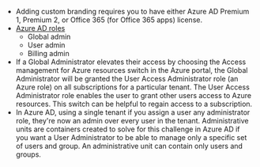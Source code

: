 
- Adding custom branding requires you to have either Azure AD Premium 1, Premium 2, or Office 365 (for Office 365 apps) license.
- [Azure AD roles](https://learn.microsoft.com/en-us/training/modules/implement-initial-configuration-of-azure-active-directory/3-configure-manage-roles)
    - Global admin
    - User admin
    - Billing admin
- If a Global Administrator elevates their access by choosing the Access management for Azure resources switch in the Azure portal, the Global Administrator will be granted the User Access Administrator role (an Azure role) on all subscriptions for a particular tenant. The User Access Administrator role enables the user to grant other users access to Azure resources. This switch can be helpful to regain access to a subscription.
- In Azure AD, using a single tenant if you assign a user any administrator role, they're now an admin over every user in the tenant. Administrative units are containers created to solve for this challenge in Azure AD if you want a User Administrator to be able to manage only a specific set of users and group. An administrative unit can contain only users and groups. 
